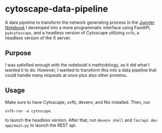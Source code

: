 # cytoscape-data-pipeline
A data pipeline to transform the network generating process in the [Jupyter Notebook](https://colab.research.google.com/github/rohand2290/find-orthologs/blob/main/find_orthologs.ipynb#scrollTo=83ae6ab9) I developed into a more programmatic interface using FastAPI, `py4cytoscape`, and a headless version of Cytoscape utilizing `xvfb`, a headless version of the X server.

## Purpose
I was satisfied enough with the notebook's methodology, as it did what I wanted it to do.
However, I wanted to transform this into a data pipeline that could handle many requests at once plus also other proteins. 

## Usage
Make sure to have Cytoscape, xvfb, devenv, and Nix installed. Then, run 
```
xvfb-run -a cytoscape
```
to launch the headless version.
After that, run `devenv shell` and `fastapi dev app/main.py` to launch the REST api. 
